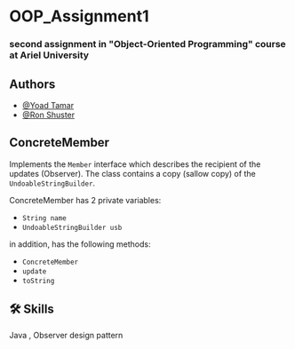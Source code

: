 
# OOP_Assignment1

### second assignment in "Object-Oriented Programming" course at Ariel University 

## Authors

- [@Yoad Tamar](https://github.com/YoadTamar)
- [@Ron Shuster](https://github.com/shusteron)


## ConcreteMember
Implements the `Member` interface which describes the recipient of the updates (Observer).
The class contains a copy (sallow copy) of the `UndoableStringBuilder`. 

ConcreteMember has 2 private variables:
-  `String name` 
- `UndoableStringBuilder usb`

  
in addition, has the following methods:
- `ConcreteMember`
- `update`
- `toString`



## 🛠 Skills
Java , Observer design pattern

